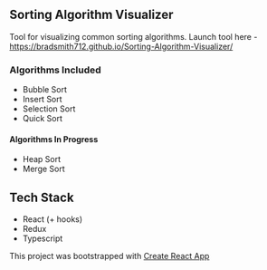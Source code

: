 ## Sorting Algorithm Visualizer

Tool for visualizing common sorting algorithms. Launch tool here - https://bradsmith712.github.io/Sorting-Algorithm-Visualizer/

### Algorithms Included

* Bubble Sort
* Insert Sort
* Selection Sort
* Quick Sort

#### Algorithms In Progress

* Heap Sort
* Merge Sort

## Tech Stack

* React (+ hooks)
* Redux
* Typescript

This project was bootstrapped with [Create React App](https://github.com/facebook/create-react-app)
